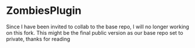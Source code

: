 # ZombiesPlugin

Since I have been invited to collab to the base repo, I will no longer working on this fork. This might be the final public version as our base repo set to private, thanks for reading
